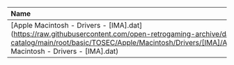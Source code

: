 |Name|Size|
|:---|---:|
|[Apple Macintosh - Drivers - [IMA].dat](https://raw.githubusercontent.com/open-retrogaming-archive/dat-catalog/main/root/basic/TOSEC/Apple/Macintosh/Drivers/[IMA]/Apple Macintosh - Drivers - [IMA].dat)|843|
